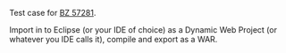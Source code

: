 Test case for [BZ 57281](https://issues.apache.org/bugzilla/show_bug.cgi?id=57281).

Import in to Eclipse (or your IDE of choice) as a Dynamic Web Project (or whatever you IDE calls it), compile and export as a WAR.

